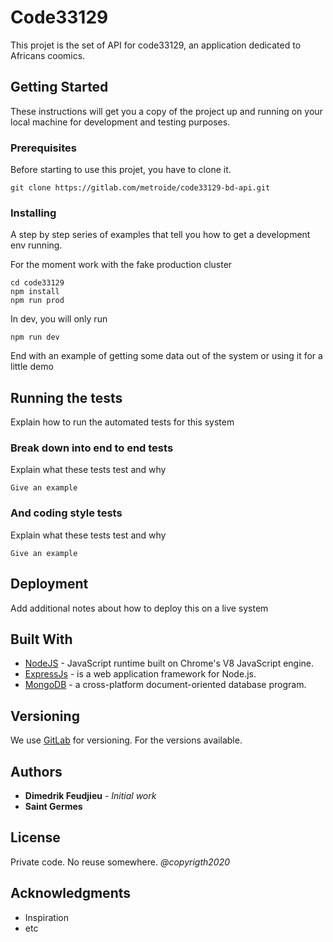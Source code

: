 # Code33129

This projet is the set of API for code33129, an application dedicated to Africans coomics.

## Getting Started

These instructions will get you a copy of the project up and running on your local machine for development and testing purposes. 

### Prerequisites

Before starting to use this projet, you have to clone it.

```
git clone https://gitlab.com/metroide/code33129-bd-api.git
```

### Installing

A step by step series of examples that tell you how to get a development env running.

For the moment work with the fake production cluster
```
cd code33129
npm install
npm run prod
```

In dev, you will only run

```
npm run dev
```

End with an example of getting some data out of the system or using it for a little demo

## Running the tests

Explain how to run the automated tests for this system

### Break down into end to end tests

Explain what these tests test and why

```
Give an example
```

### And coding style tests

Explain what these tests test and why

```
Give an example
```

## Deployment

Add additional notes about how to deploy this on a live system

## Built With

* [NodeJS](https://nodejs.org/) - JavaScript runtime built on Chrome's V8 JavaScript engine.
* [ExpressJs](https://expressjs.com/) -  is a web application framework for Node.js.
* [MongoDB](https://www.mongodb.com/) - a cross-platform document-oriented database program. 

## Versioning

We use [GitLab](https://gitlab.com/) for versioning. For the versions available. 

## Authors

* **Dimedrik Feudjieu** - *Initial work*
* **Saint Germes**

## License

Private code. No reuse somewhere. *@copyrigth2020*

## Acknowledgments
* Inspiration
* etc
